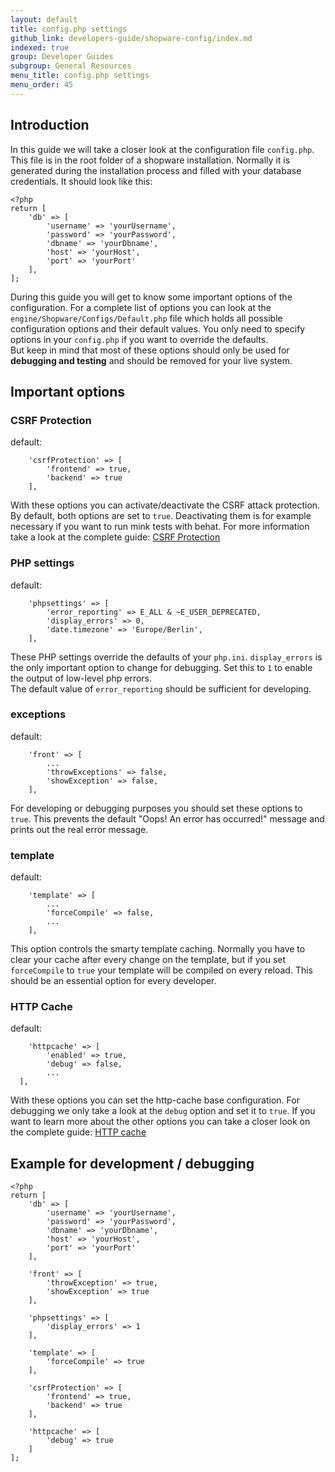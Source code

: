 ```yaml
---
layout: default
title: config.php settings
github_link: developers-guide/shopware-config/index.md
indexed: true
group: Developer Guides
subgroup: General Resources
menu_title: config.php settings
menu_order: 45
---
```

 
<div class="toc-list"></div>

## Introduction
In this guide we will take a closer look at the configuration file `config.php`.
This file is in the root folder of a shopware installation. Normally it is generated during the
installation process and filled with your database credentials. 
It should look like this:
```
<?php
return [
    'db' => [
        'username' => 'yourUsername',
        'password' => 'yourPassword',
        'dbname' => 'yourDbname',
        'host' => 'yourHost',
        'port' => 'yourPort'
    ],
];
```
During this guide you will get to know some important options of the configuration.
For a complete list of options you can look at the `engine/Shopware/Configs/Default.php` file 
which holds all possible configuration options and their default values. You only
need to specify options in your `config.php` if you want to override the defaults.  
But keep in mind that most of these options should only be used for __debugging and testing__ 
and should be removed for your live system.

## Important options

### CSRF Protection
default:
```
    'csrfProtection' => [
        'frontend' => true,
        'backend' => true
    ],
```
With these options you can activate/deactivate the CSRF attack protection. By default, both options are set 
to `true`. Deactivating them is for example necessary if you want to run mink tests 
with behat. For more information take a look at the complete guide: [CSRF Protection](/developers-guide/csrf-protection/)

### PHP settings
default:
```
    'phpsettings' => [
        'error_reporting' => E_ALL & ~E_USER_DEPRECATED,
        'display_errors' => 0,
        'date.timezone' => 'Europe/Berlin',
    ],
```
These PHP settings override the defaults of your `php.ini`. `display_errors` is the 
only important option to change for debugging. Set this to `1` to enable the output
of low-level php errors.  
The default value of `error_reporting` should be sufficient for developing.

### exceptions
default: 
```
    'front' => [
        ...
        'throwExceptions' => false,
        'showException' => false,
    ],
```
For developing or debugging purposes you should set these options to `true`. This
prevents the default "Oops! An error has occurred!" message and prints out the real 
error message.

### template
default:
```
    'template' => [
        ...
        'forceCompile' => false,
        ...
    ],
```
This option controls the smarty template caching. Normally you have to clear your cache after 
every change on the template, but if you set `forceCompile` to `true` your template will be
compiled on every reload. This should be an essential option for every developer.

### HTTP Cache
default:
```
    'httpcache' => [
        'enabled' => true,
        'debug' => false,
        ...
  ],
```
With these options you can set the http-cache base configuration. For debugging we only take a 
look at the `debug` option and set it to `true`. If you want to learn more about the other options
you can take a closer look on the complete guide: [HTTP cache](/developers-guide/http-cache/)

## Example for development / debugging
```
<?php
return [
    'db' => [
        'username' => 'yourUsername',
        'password' => 'yourPassword',
        'dbname' => 'yourDbname',
        'host' => 'yourHost',
        'port' => 'yourPort'
    ],
    
    'front' => [
        'throwException' => true,
        'showException' => true
    ],

    'phpsettings' => [
        'display_errors' => 1
    ],

    'template' => [
        'forceCompile' => true
    ],

    'csrfProtection' => [
        'frontend' => true,
        'backend' => true
    ],
    
    'httpcache' => [
        'debug' => true
    ]
];
```
